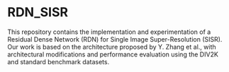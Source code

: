 # RDN_SISR
This repository contains the implementation and experimentation of a Residual Dense Network (RDN) for Single Image Super-Resolution (SISR). Our work is based on the architecture proposed by Y. Zhang et al., with architectural modifications and performance evaluation using the DIV2K and standard benchmark datasets.
